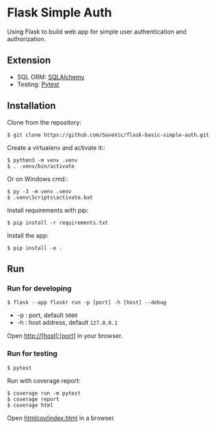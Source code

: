 # Flask Simple Auth
Using Flask to build web app for simple user authentication and authorization.

## Extension
- SQL ORM: [<u>SQLAlchemy</u>](https://docs.sqlalchemy.org/en/20/)
- Testing: [<u>Pytest</u>](https://docs.pytest.org/en/7.4.x/)

## Installation 
Clone from the repository:
```
$ git clone https://github.com/SaveVic/flask-basic-simple-auth.git
```

Create a virtualenv and activate it::
```
$ python3 -m venv .venv
$ . .venv/bin/activate
```
    
Or on Windows cmd::
```
$ py -3 -m venv .venv
$ .venv\Scripts\activate.bat
```

Install requirements with pip:
```
$ pip install -r requirements.txt
```

Install the app:
```
$ pip install -e .
```

## Run

### Run for developing
```
$ flask --app flaskr run -p [port] -h [host] --debug
```
- -p : port, default `5000`
- -h : host address, default `127.0.0.1`

Open [<u>http://[host]:[port]</u>](http://host:port) in your browser.

### Run for testing
```
$ pytest
```

Run with coverage report:
```
$ coverage run -m pytest
$ coverage report
$ coverage html
```   
Open [<u>htmlcov/index.html</u>](htmlcov/index.html) in a browser.